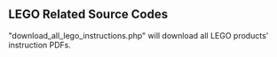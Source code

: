 ## LEGO Related Source Codes

"download_all_lego_instructions.php" will download all LEGO products' instruction PDFs.

